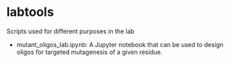 # labtools
Scripts used for different purposes in the lab


- mutant_oligos_lab.ipynb: A Jupyter notebook that can be used to design oligos for targeted mutagenesis of a given residue.

